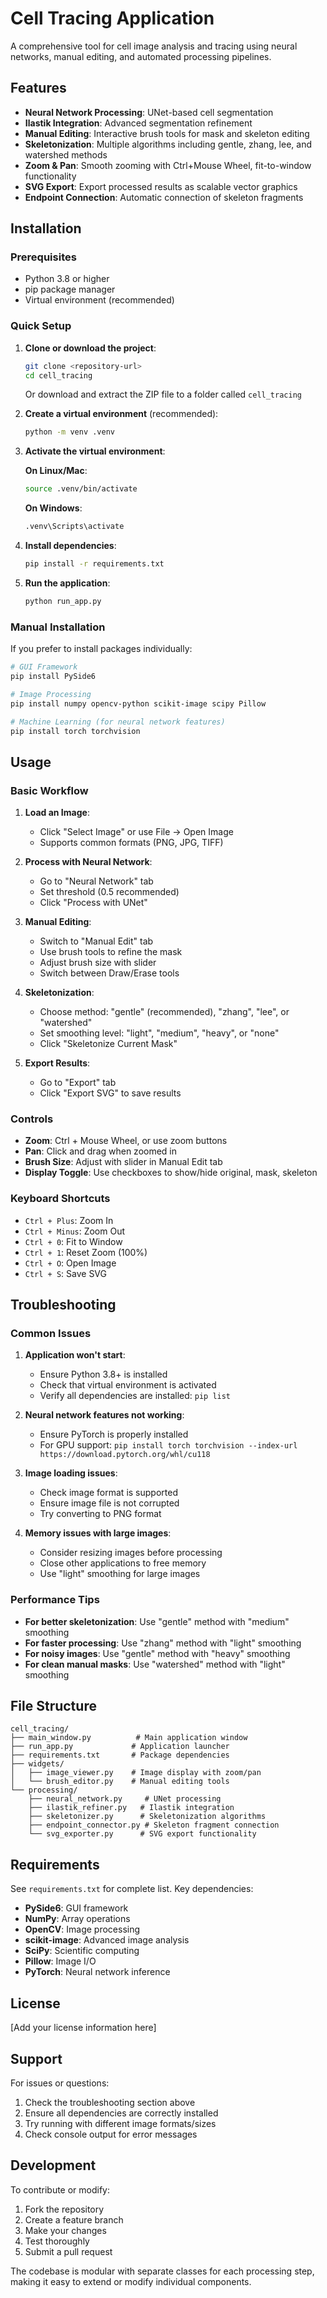 # Cell Tracing Application

A comprehensive tool for cell image analysis and tracing using neural networks, manual editing, and automated processing pipelines.

## Features

- **Neural Network Processing**: UNet-based cell segmentation
- **Ilastik Integration**: Advanced segmentation refinement
- **Manual Editing**: Interactive brush tools for mask and skeleton editing
- **Skeletonization**: Multiple algorithms including gentle, zhang, lee, and watershed methods
- **Zoom & Pan**: Smooth zooming with Ctrl+Mouse Wheel, fit-to-window functionality
- **SVG Export**: Export processed results as scalable vector graphics
- **Endpoint Connection**: Automatic connection of skeleton fragments

## Installation

### Prerequisites

- Python 3.8 or higher
- pip package manager
- Virtual environment (recommended)

### Quick Setup

1. **Clone or download the project**:
   ```bash
   git clone <repository-url>
   cd cell_tracing
   ```
   
   Or download and extract the ZIP file to a folder called `cell_tracing`

2. **Create a virtual environment** (recommended):
   ```bash
   python -m venv .venv
   ```

3. **Activate the virtual environment**:
   
   **On Linux/Mac**:
   ```bash
   source .venv/bin/activate
   ```
   
   **On Windows**:
   ```bash
   .venv\Scripts\activate
   ```

4. **Install dependencies**:
   ```bash
   pip install -r requirements.txt
   ```

5. **Run the application**:
   ```bash
   python run_app.py
   ```

### Manual Installation

If you prefer to install packages individually:

```bash
# GUI Framework
pip install PySide6

# Image Processing
pip install numpy opencv-python scikit-image scipy Pillow

# Machine Learning (for neural network features)
pip install torch torchvision
```

## Usage

### Basic Workflow

1. **Load an Image**: 
   - Click "Select Image" or use File → Open Image
   - Supports common formats (PNG, JPG, TIFF)

2. **Process with Neural Network**:
   - Go to "Neural Network" tab
   - Set threshold (0.5 recommended)
   - Click "Process with UNet"

3. **Manual Editing**:
   - Switch to "Manual Edit" tab
   - Use brush tools to refine the mask
   - Adjust brush size with slider
   - Switch between Draw/Erase tools

4. **Skeletonization**:
   - Choose method: "gentle" (recommended), "zhang", "lee", or "watershed"
   - Set smoothing level: "light", "medium", "heavy", or "none"
   - Click "Skeletonize Current Mask"

5. **Export Results**:
   - Go to "Export" tab
   - Click "Export SVG" to save results

### Controls

- **Zoom**: Ctrl + Mouse Wheel, or use zoom buttons
- **Pan**: Click and drag when zoomed in
- **Brush Size**: Adjust with slider in Manual Edit tab
- **Display Toggle**: Use checkboxes to show/hide original, mask, skeleton

### Keyboard Shortcuts

- `Ctrl + Plus`: Zoom In
- `Ctrl + Minus`: Zoom Out
- `Ctrl + 0`: Fit to Window
- `Ctrl + 1`: Reset Zoom (100%)
- `Ctrl + O`: Open Image
- `Ctrl + S`: Save SVG

## Troubleshooting

### Common Issues

1. **Application won't start**:
   - Ensure Python 3.8+ is installed
   - Check that virtual environment is activated
   - Verify all dependencies are installed: `pip list`

2. **Neural network features not working**:
   - Ensure PyTorch is properly installed
   - For GPU support: `pip install torch torchvision --index-url https://download.pytorch.org/whl/cu118`

3. **Image loading issues**:
   - Check image format is supported
   - Ensure image file is not corrupted
   - Try converting to PNG format

4. **Memory issues with large images**:
   - Consider resizing images before processing
   - Close other applications to free memory
   - Use "light" smoothing for large images

### Performance Tips

- **For better skeletonization**: Use "gentle" method with "medium" smoothing
- **For faster processing**: Use "zhang" method with "light" smoothing
- **For noisy images**: Use "gentle" method with "heavy" smoothing
- **For clean manual masks**: Use "watershed" method with "light" smoothing

## File Structure

```
cell_tracing/
├── main_window.py          # Main application window
├── run_app.py             # Application launcher
├── requirements.txt       # Package dependencies
├── widgets/
│   ├── image_viewer.py    # Image display with zoom/pan
│   └── brush_editor.py    # Manual editing tools
└── processing/
    ├── neural_network.py     # UNet processing
    ├── ilastik_refiner.py   # Ilastik integration
    ├── skeletonizer.py      # Skeletonization algorithms
    ├── endpoint_connector.py # Skeleton fragment connection
    └── svg_exporter.py      # SVG export functionality
```

## Requirements

See `requirements.txt` for complete list. Key dependencies:

- **PySide6**: GUI framework
- **NumPy**: Array operations
- **OpenCV**: Image processing
- **scikit-image**: Advanced image analysis
- **SciPy**: Scientific computing
- **Pillow**: Image I/O
- **PyTorch**: Neural network inference

## License

[Add your license information here]

## Support

For issues or questions:
1. Check the troubleshooting section above
2. Ensure all dependencies are correctly installed
3. Try running with different image formats/sizes
4. Check console output for error messages

## Development

To contribute or modify:

1. Fork the repository
2. Create a feature branch
3. Make your changes
4. Test thoroughly
5. Submit a pull request

The codebase is modular with separate classes for each processing step, making it easy to extend or modify individual components.
